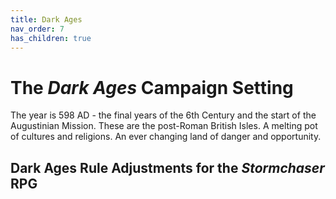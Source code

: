```yaml
---
title: Dark Ages
nav_order: 7
has_children: true
---
```


# The *Dark Ages* Campaign Setting
The year is 598 AD - the final years of the 6th Century and the start of the Augustinian Mission. These are the post-Roman British Isles. A melting pot of cultures and religions. An ever changing land of danger and opportunity.

## Dark Ages Rule Adjustments for the *Stormchaser* RPG